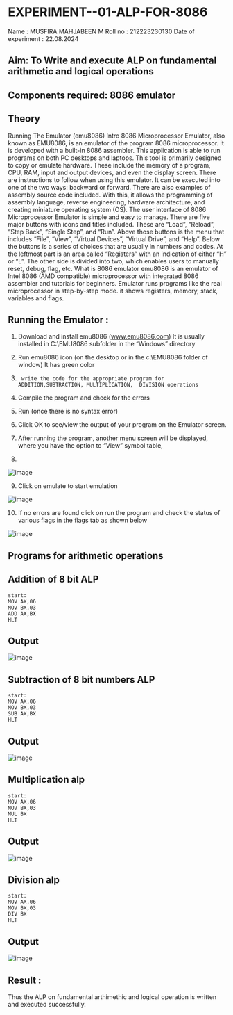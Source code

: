 # EXPERIMENT--01-ALP-FOR-8086
Name : MUSFIRA MAHJABEEN M
Roll no : 212223230130
Date of experiment : 22.08.2024





## Aim: To Write and execute ALP on fundamental arithmetic and logical operations
## Components required: 8086  emulator 
## Theory 
Running The Emulator (emu8086) Intro 8086 Microprocessor Emulator, also known as EMU8086, is an emulator of the program 8086 microprocessor. It is developed with a built-in 8086 assembler. This application is able to run programs on both PC desktops and laptops. This tool is primarily designed to copy or emulate hardware. These include the memory of a program, CPU, RAM, input and output devices, and even the display screen. There are instructions to follow when using this emulator. It can be executed into one of the two ways: backward or forward. There are also examples of assembly source code included. With this, it allows the programming of assembly language, reverse engineering, hardware architecture, and creating miniature operating system (OS). The user interface of 8086 Microprocessor Emulator is simple and easy to manage. There are five major buttons with icons and titles included. These are “Load”, “Reload”, “Step Back”, “Single Step”, and “Run”. Above those buttons is the menu that includes “File”, “View”, “Virtual Devices”, “Virtual Drive”, and “Help”. Below the buttons is a series of choices that are usually in numbers and codes. At the leftmost part is an area called “Registers” with an indication of either “H” or “L”. The other side is divided into two, which enables users to manually reset, debug, flag, etc. What is 8086 emulator emu8086 is an emulator of Intel 8086 (AMD compatible) microprocessor with integrated 8086 assembler and tutorials for beginners. Emulator runs programs like the real microprocessor in step-by-step mode. it shows registers, memory, stack, variables and flags.


 ## Running the Emulator :
1.	Download and install emu8086 (www.emu8086.com) It is usually installed in C:\EMU8086 subfolder in the “Windows” directory
2.	  Run  emu8086 icon (on the desktop or in the c:\EMU8086 folder of window) It has green color 
 
 
3.		write the code for the appropriate program for ADDITION,SUBTRACTION, MULTIPLICATION,  DIVISION operations 

4.	 Compile the program and check for the errors 
5.	Run (once there is no syntax error) 

6.	Click OK to see/view the output of your program on the Emulator screen. 


7.	After running the program, another menu screen will be displayed, where you have the option to “View” symbol table,
8.	 


![image](https://user-images.githubusercontent.com/36288975/189273263-d65baae9-4b8f-4723-afb3-c0ffa4052b04.png)











9.	Click on emulate to start emulation 








![image](https://user-images.githubusercontent.com/36288975/189273273-9bb36ec1-e2e8-4892-8d35-37707332bfdc.png)








10.	If no errors are found click on run the program and check the status of various flags in the flags tab as shown below 






![image](https://user-images.githubusercontent.com/36288975/189273277-113a2a33-4a40-4ff8-95a5-ecd3a1f504fe.png)







## Programs for arithmetic  operations

## Addition  of 8 bit ALP 
```
start:
MOV AX,06
MOV BX,03
ADD AX,BX
HLT
```



## Output  
![image](https://github.com/user-attachments/assets/e7cc7e33-475f-443b-8708-f73dcafef70f)

 
## Subtraction   of 8 bit numbers  ALP 
```
start:
MOV AX,06
MOV BX,03
SUB AX,BX
HLT
```
 
## Output  
![image](https://github.com/user-attachments/assets/a8b668b0-9e58-4694-92c0-eb0a7c906d35)

## Multiplication alp 
```
start:
MOV AX,06
MOV BX,03
MUL BX
HLT
```
 ## Output  
![image](https://github.com/user-attachments/assets/f881db6c-fa8b-4ae8-b67c-0d4a59d9420a)


## Division alp 
```
start:
MOV AX,06
MOV BX,03
DIV BX
HLT
```

## Output  
![image](https://github.com/user-attachments/assets/e4a703f2-c2ff-447a-9a2f-1588b15e2c87)



## Result :

Thus the ALP on fundamental arthimethic and logical operation is written and executed successfully.
 








